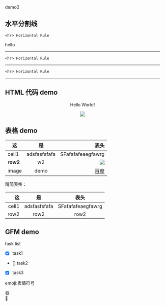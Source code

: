 demo3

## 水平分割线

	<hr> Horizontal Rule
hello

---
	<hr> Horizontal Rule
***
	<hr> Horizontal Rule
___

## HTML 代码 demo

<p align='center'>Hello World!</p>
<!--
这些文字会被忽略
-->
<p align='center'>
<img src='https://offlintab.firefoxchina.cn/static/img/search/baidu_web.png'/>
</p>

## 表格 demo

|  这   |  是   |  表头  |
|----   |:---:|----: |
| cell1 | adsfasfsfafa | SFafafafeaegfawrg |
| **row2**| w2 | ![][baidu_logo]   |
|image|demo|[百度]|

精简表格：

  这   |  是   |  表头  
----:   |:---:|:----: 
 cell1 | adsfasfsfafa | SFafafafeaegfawrg 
 row2  | row2 | row2   

## GFM demo

task list

- [x] task1
- [] task2
- [x] task3

emoji:表情符号

:smile:  
:snake:

<!-- 下面是本文中用到的链接的引用 -->
[百度]: http://www.baidu.com
[baidu_logo]: https://offlintab.firefoxchina.cn/static/img/search/baidu_web.png
